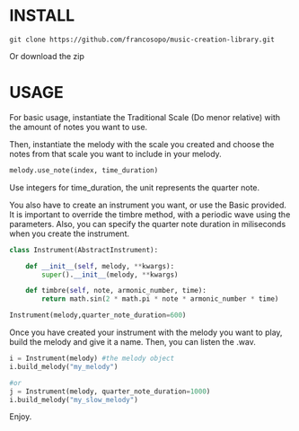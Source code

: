 # INSTALL
```shell
git clone https://github.com/francosopo/music-creation-library.git
```
Or download the zip

# USAGE
For basic usage, instantiate the Traditional Scale (Do menor relative) with the
amount of notes you want to use.

Then, instantiate the melody with the scale you created and choose the notes from that
scale you want to include in your melody. 

```python
melody.use_note(index, time_duration)
```
Use integers for time_duration, the unit represents the quarter note. 


You also have to create an instrument you want, or use the Basic provided.
It is important to override the timbre method, with a periodic wave using the 
parameters. Also, you can specify the quarter note duration in miliseconds when you create the instrument.

```python
class Instrument(AbstractInstrument):

    def __init__(self, melody, **kwargs):
        super().__init__(melody, **kwargs)

    def timbre(self, note, armonic_number, time):
        return math.sin(2 * math.pi * note * armonic_number * time)

Instrument(melody,quarter_note_duration=600)
```

Once you have created your instrument with the melody you want to
play, build the melody and give it a name. Then, you can listen the
.wav.

```python
i = Instrument(melody) #the melody object
i.build_melody("my_melody")

#or
j = Instrument(melody, quarter_note_duration=1000)
i.build_melody("my_slow_melody")
```

Enjoy.